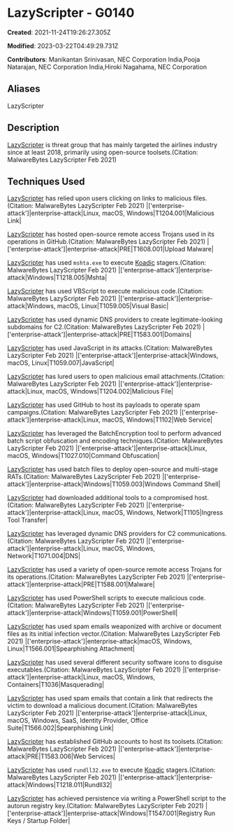 # LazyScripter - G0140

**Created**: 2021-11-24T19:26:27.305Z

**Modified**: 2023-03-22T04:49:29.731Z

**Contributors**: Manikantan Srinivasan, NEC Corporation India,Pooja Natarajan, NEC Corporation India,Hiroki Nagahama, NEC Corporation

## Aliases

LazyScripter

## Description

[LazyScripter](https://attack.mitre.org/groups/G0140) is threat group that has mainly targeted the airlines industry since at least 2018, primarily using open-source toolsets.(Citation: MalwareBytes LazyScripter Feb 2021)

## Techniques Used


[LazyScripter](https://attack.mitre.org/groups/G0140) has relied upon users clicking on links to malicious files.(Citation: MalwareBytes LazyScripter Feb 2021)
|['enterprise-attack']|enterprise-attack|Linux, macOS, Windows|T1204.001|Malicious Link|


[LazyScripter](https://attack.mitre.org/groups/G0140) has hosted open-source remote access Trojans used in its operations in GitHub.(Citation: MalwareBytes LazyScripter Feb 2021)
|['enterprise-attack']|enterprise-attack|PRE|T1608.001|Upload Malware|


[LazyScripter](https://attack.mitre.org/groups/G0140) has used `mshta.exe` to execute [Koadic](https://attack.mitre.org/software/S0250) stagers.(Citation: MalwareBytes LazyScripter Feb 2021) 
|['enterprise-attack']|enterprise-attack|Windows|T1218.005|Mshta|


[LazyScripter](https://attack.mitre.org/groups/G0140) has used VBScript to execute malicious code.(Citation: MalwareBytes LazyScripter Feb 2021)
|['enterprise-attack']|enterprise-attack|Windows, macOS, Linux|T1059.005|Visual Basic|


[LazyScripter](https://attack.mitre.org/groups/G0140) has used dynamic DNS providers to create legitimate-looking subdomains for C2.(Citation: MalwareBytes LazyScripter Feb 2021)
|['enterprise-attack']|enterprise-attack|PRE|T1583.001|Domains|


[LazyScripter](https://attack.mitre.org/groups/G0140) has used JavaScript in its attacks.(Citation: MalwareBytes LazyScripter Feb 2021) 
|['enterprise-attack']|enterprise-attack|Windows, macOS, Linux|T1059.007|JavaScript|


[LazyScripter](https://attack.mitre.org/groups/G0140) has lured users to open malicious email attachments.(Citation: MalwareBytes LazyScripter Feb 2021)
|['enterprise-attack']|enterprise-attack|Linux, macOS, Windows|T1204.002|Malicious File|


[LazyScripter](https://attack.mitre.org/groups/G0140) has used GitHub to host its payloads to operate spam campaigns.(Citation: MalwareBytes LazyScripter Feb 2021) 
|['enterprise-attack']|enterprise-attack|Linux, macOS, Windows|T1102|Web Service|


[LazyScripter](https://attack.mitre.org/groups/G0140) has leveraged the BatchEncryption tool to perform advanced batch script obfuscation and encoding techniques.(Citation: MalwareBytes LazyScripter Feb 2021)
|['enterprise-attack']|enterprise-attack|Linux, macOS, Windows|T1027.010|Command Obfuscation|


[LazyScripter](https://attack.mitre.org/groups/G0140) has used batch files to deploy open-source and multi-stage RATs.(Citation: MalwareBytes LazyScripter Feb 2021)
|['enterprise-attack']|enterprise-attack|Windows|T1059.003|Windows Command Shell|


[LazyScripter](https://attack.mitre.org/groups/G0140) had downloaded additional tools to a compromised host.(Citation: MalwareBytes LazyScripter Feb 2021)
|['enterprise-attack']|enterprise-attack|Linux, macOS, Windows, Network|T1105|Ingress Tool Transfer|


[LazyScripter](https://attack.mitre.org/groups/G0140) has leveraged dynamic DNS providers for C2 communications.(Citation: MalwareBytes LazyScripter Feb 2021) 
|['enterprise-attack']|enterprise-attack|Linux, macOS, Windows, Network|T1071.004|DNS|


[LazyScripter](https://attack.mitre.org/groups/G0140) has used a variety of open-source remote access Trojans for its operations.(Citation: MalwareBytes LazyScripter Feb 2021)
|['enterprise-attack']|enterprise-attack|PRE|T1588.001|Malware|


[LazyScripter](https://attack.mitre.org/groups/G0140) has used PowerShell scripts to execute malicious code.(Citation: MalwareBytes LazyScripter Feb 2021)
|['enterprise-attack']|enterprise-attack|Windows|T1059.001|PowerShell|


[LazyScripter](https://attack.mitre.org/groups/G0140) has used spam emails weaponized with archive or document files as its initial infection vector.(Citation: MalwareBytes LazyScripter Feb 2021)
|['enterprise-attack']|enterprise-attack|macOS, Windows, Linux|T1566.001|Spearphishing Attachment|


[LazyScripter](https://attack.mitre.org/groups/G0140) has used several different security software icons to disguise executables.(Citation: MalwareBytes LazyScripter Feb 2021) 
|['enterprise-attack']|enterprise-attack|Linux, macOS, Windows, Containers|T1036|Masquerading|


[LazyScripter](https://attack.mitre.org/groups/G0140) has used spam emails that contain a link that redirects the victim to download a malicious document.(Citation: MalwareBytes LazyScripter Feb 2021)
|['enterprise-attack']|enterprise-attack|Linux, macOS, Windows, SaaS, Identity Provider, Office Suite|T1566.002|Spearphishing Link|


[LazyScripter](https://attack.mitre.org/groups/G0140) has established GitHub accounts to host its toolsets.(Citation: MalwareBytes LazyScripter Feb 2021)
|['enterprise-attack']|enterprise-attack|PRE|T1583.006|Web Services|


[LazyScripter](https://attack.mitre.org/groups/G0140) has used `rundll32.exe` to execute [Koadic](https://attack.mitre.org/software/S0250) stagers.(Citation: MalwareBytes LazyScripter Feb 2021) 
|['enterprise-attack']|enterprise-attack|Windows|T1218.011|Rundll32|


[LazyScripter](https://attack.mitre.org/groups/G0140) has achieved persistence via writing a PowerShell script to the autorun registry key.(Citation: MalwareBytes LazyScripter Feb 2021)
|['enterprise-attack']|enterprise-attack|Windows|T1547.001|Registry Run Keys / Startup Folder|

